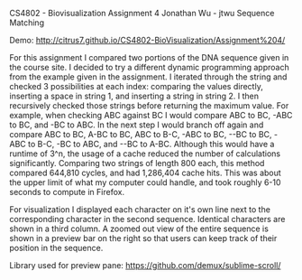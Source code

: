CS4802 - Biovisualization
Assignment 4
Jonathan Wu - jtwu
Sequence Matching

Demo: http://citrus7.github.io/CS4802-BioVisualization/Assignment%204/

For this assignment I compared two portions of the DNA sequence given in the course site. 
I decided to try a different dynamic programming approach from the example given in the assignment.  I iterated through the string and checked 3 possibilities at each index: comparing the values directly, inserting a space in string 1, and inserting a string in string 2.  I then recursively checked those strings before returning the maximum value. For example, when checking ABC against BC I would compare ABC to BC, -ABC to BC, and -BC to ABC.  In the next step I would branch off again and compare ABC to BC, A-BC to BC, ABC to B-C, -ABC to BC, --BC to BC, -ABC to B-C, -BC to ABC, and --BC to A-BC.  Although this would have a runtime of 3^n, the usage of a cache reduced the number of calculations significantly. 
Comparing two strings of length 800 each, this method compared 644,810 cycles, and had 1,286,404 cache hits.  This was about the upper limit of what my computer could handle, and took roughly 6-10 seconds to compute in Firefox.

For visualization I displayed each character on it's own line next to the corresponding character in the second sequence.  Identical characters are shown in a third column.  A zoomed out view of the entire sequence is shown in a preview bar on the right so that users can keep track of their position in the sequence.  

Library used for preview pane:  https://github.com/demux/sublime-scroll/

